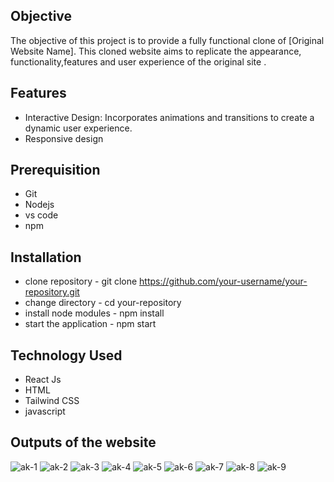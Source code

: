 ## Objective
The objective of this project is to provide a fully functional clone of [Original Website Name]. This cloned website aims to replicate the appearance, functionality,features and user experience of the original site .

## Features
  - Interactive Design: Incorporates animations and transitions to create a dynamic user experience.
  - Responsive design

## Prerequisition
 - Git
 - Nodejs
 - vs code
 - npm


## Installation
  - clone repository - git clone https://github.com/your-username/your-repository.git
  - change directory - cd your-repository
  - install node modules - npm install
  - start the application - npm start

## Technology Used
  - React Js
  - HTML
  - Tailwind CSS
  - javascript
    


## Outputs of the website
![ak-1](https://github.com/ManishGupta03/Akeshya-Go-Live/assets/117648576/521600dc-86f9-4af3-acd7-18c4dac173b5)
![ak-2](https://github.com/ManishGupta03/Akeshya-Go-Live/assets/117648576/31007352-edeb-4678-82c1-4ef64240445e)
![ak-3](https://github.com/ManishGupta03/Akeshya-Go-Live/assets/117648576/dc1ffd4c-9d51-4594-8356-2434c27a12b2)
![ak-4](https://github.com/ManishGupta03/Akeshya-Go-Live/assets/117648576/4c50989d-bad8-4dc1-8af1-566a9a680bf7)
![ak-5](https://github.com/ManishGupta03/Akeshya-Go-Live/assets/117648576/b8713167-4aec-4a53-b5ae-b1d4eba87560)
![ak-6](https://github.com/ManishGupta03/Akeshya-Go-Live/assets/117648576/451f7680-6a13-46ce-82be-7fb7f4b83b6b)
![ak-7](https://github.com/ManishGupta03/Akeshya-Go-Live/assets/117648576/8b313189-7898-4f71-a6b7-d05b5c4b8275)
![ak-8](https://github.com/ManishGupta03/Akeshya-Go-Live/assets/117648576/c5fd566f-bfde-4ce6-adf6-895fc677ac03)
![ak-9](https://github.com/ManishGupta03/Akeshya-Go-Live/assets/117648576/efbe3830-9a51-435f-a53c-45d5b65a955a)




